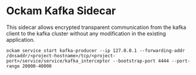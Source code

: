 # Ockam Kafka Sidecar

This sidecar allows encrypted transparent communication from the kafka client to the kafka cluster without any
modification in the existing application.

```
ockam service start kafka-producer --ip 127.0.0.1 --forwarding-addr /dnsaddr/<project-hostname>/tcp/<project-port>/service/service/kafka_interceptor --bootstrap-port 4444 --port-range 20000-40000
```
